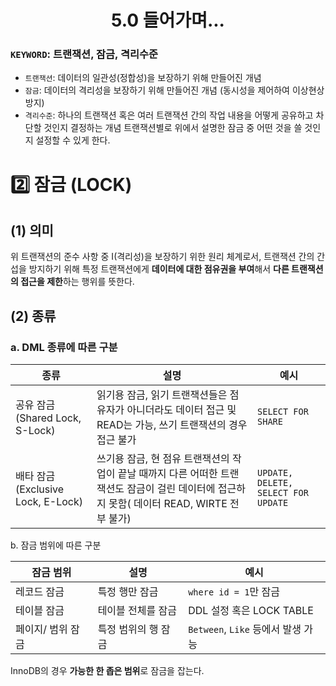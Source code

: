 <h1 align = 'center'> 5.0 들어가며...</h1>

### `KEYWORD`: 트랜잭션, 잠금, 격리수준

- `트랜잭션`: 데이터의 일관성(정합성)을 보장하기 위해 만들어진 개념
- `잠금`: 데이터의 격리성을 보장하기 위해 만들어진 개념 (동시성을 제어하여 이상현상 방지)
- `격리수준`: 하나의 트랜잭션 혹은 여러 트랜잭션 간의 작업 내용을 어떻게 공유하고 차단할 것인지 결정하는 개념 
  트랜잭션별로 위에서 설명한 잠금 중 어떤 것을 쓸 것인지 설정할 수 있게 한다.



# 2️⃣ 잠금 (LOCK)

## (1) 의미

위 트랜잭션의 준수 사항 중 I(격리성)을 보장하기 위한 원리 체계로서,
트랜잭션 간의 간섭을 방지하기 위해 특정 트랜잭션에게 **데이터에 대한 점유권을 부여**해서 **다른 트랜잭션의 접근을 제한**하는 행위를 뜻한다. 

## (2) 종류

### a. DML 종류에 따른 구분

| 종류                               | 설명                                                         | 예시                                |
| ---------------------------------- | ------------------------------------------------------------ | ----------------------------------- |
| 공유 잠금(Shared Lock, S-Lock)     | 읽기용 잠금, 읽기 트랜잭션들은 점유자가 아니더라도 데이터 접근 및 READ는 가능, 쓰기 트랜잭션의 경우 접근 불가 | `SELECT FOR SHARE`                  |
| 배타 잠금 (Exclusive Lock, E-Lock) | 쓰기용 잠금, 현 점유 트랜잭션의 작업이 끝날 때까지 다른 어떠한 트랜잭션도 잠금이 걸린 데이터에 접근하지 못함( 데이터 READ, WIRTE 전부 불가) | `UPDATE, DELETE, SELECT FOR UPDATE` |

b. 잠금 범위에 따른 구분

| 잠금 범위         | 설명                | 예시                               |
| ----------------- | ------------------- | ---------------------------------- |
| 레코드 잠금       | 특정 행만 잠금      | `where id = 1`만 잠금              |
| 테이블 잠금       | 테이블 전체를 잠금  | DDL 설정 혹은 LOCK TABLE           |
| 페이지/ 범위 잠금 | 특정 범위의 행 잠금 | `Between`, `Like` 등에서 발생 가능 |

InnoDB의 경우 **가능한 한 좁은 범위**로 잠금을 잡는다.

